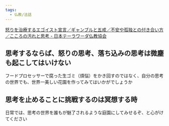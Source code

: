 ```yaml
---
tags:
  - 仏教/法話
---
```

[怒りを治療するエゴイスト宣言／ギャンブルと五戒／不安や孤独との付き合い方／こころの汚れと思考 - 日本テーラワーダ仏教協会](https://j-theravada.com/dhamma/q&a/201302qa/)

## 思考するならば、怒りの思考、落ち込みの思考は微塵も起こしてはいけない

フードプロセッサーで腐った生ゴミ（煩悩）をかき回すのではなく、自分の思考の世界でも、世界一美しい花園を作ってみてはいかがでしょうか

## 思考を止めることに挑戦するのは冥想する時

日常では、思考の世界を誰もが魅了されるような庭園にしてみせるぞ、と心がけてください